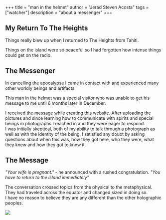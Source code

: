 +++ 
title = "man in the helmet" 
author = "Jerad Steven Acosta" 
tags = ["watcher"]
description = "about a messenger" 
+++

## My Return To The Heights  

Things really blew up when I returned to The Heights from Tahiti. <br>

Things on the island were so peaceful so I had forgotten how intense things could get on the radio. <br>

## The Messenger  

In cancelling the apocalypse I came in contact with and experienced many other worldly beings and artifacts. <br>

This man in the helmet was a special visitor who was unable to get his message to me until 6 months later in December. <br>

I received the message while creating this website. After uploading the pictures and since learning how to communicate with spirits and special beings in photographs I reached in and they were eager to respond. <br>
I was initially skeptical, both of my ability to talk through a photograph as well as with the identity of the being. I satisfied any doubt by asking questions about when this was, how they got here, who they were, what they knew and how they got to know it. <br>

## The Message

_"Your wife is pregnant."_ - he announced with a rushed congratulation.
_"You have to return to the island immediately"_

The conversation crossed topics from the physical to the metaphysical. They had traveled across the equator and changed sized in doing so. <br>
I have no reason to believe they are any different than the other holographic peoples. 

![](https://radiobed.jerad.xyz/images/bedroom/body.jpeg)

